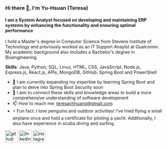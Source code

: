 ### Hi there 👋, I'm Yu-Hsuan (Teresa) 
#### I am a System Analyst focused on developing and maintaining ERP systems by enhancing the functionality and ensuring optimal performance
I hold a Master's degree in Computer Science from Stevens Institute of Technology and previously worked as an IT Support Anaylst at Qualcomm. My academic background also includes a Bachelor's degree in Bioengineering.

**Skills**: Java, Python, SQL, Linux, HTML, CSS, JavaScript, Node.js, Express.js, React.js, APIs, MongoDB, GitHub, Spring Boot and PowerShell

- 🔭 I am currently expanding my expertise by learning Spring Boot and plan to delve into Spring Boot Security soon
- 🌱 I aim to connect these skills and knowledge areas to build a more comprehensive understanding of software development
- 📫 How to reach me: teresayhhuang@gmail.com 
- ⚡ Fun fact: I love penguins and outdoor activities! I've tried flying a small airplane once and hold a certificate for piloting a yacht. Additionally, I also have experience in scuba diving and surfing. 


[<img src='https://cdn.jsdelivr.net/npm/simple-icons@3.0.1/icons/github.svg' alt='github' height='40'>](https://github.com/tehuang)  [<img src='https://cdn.jsdelivr.net/npm/simple-icons@3.0.1/icons/linkedin.svg' alt='linkedin' height='40'>](https://www.linkedin.com/in/teresa1014/)  [<img src='https://cdn.jsdelivr.net/npm/simple-icons@3.0.1/icons/instagram.svg' alt='instagram' height='40'>](https://www.instagram.com/teresa1014_3/)  

